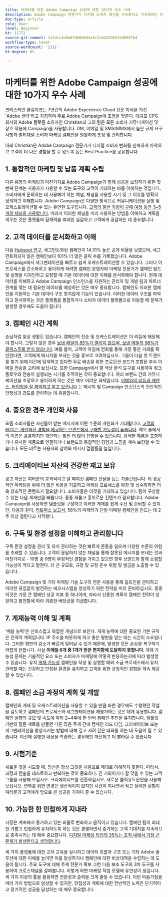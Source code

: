 ```yaml
---
title: 마케터를 위한 Adobe Campaign 성공에 대한 10가지 우수 사례
description: Adobe Campaign 전문가가 디지털 소비자 혁신을 가속화하고 가속화하는 데 도움이 되는 모범 사례와 고객을 위한 더 나은 경험을 제공합니다.
doc-type: article
role: User
level: Beginner
kt: 11772
source-git-commit: 1afdcc4dda67d6604d3a5c2cb4259b22dd0587b4
workflow-type: tm+mt
source-wordcount: '1311'
ht-degree: 0%

---
```



# 마케터를 위한 Adobe Campaign 성공에 대한 10가지 우수 사례

크리스티안 클림치크는 7년간의 Adobe Experience Cloud 전문 지식을 가진 &#39;Adobe 샌더&#39;라고 자칭하며 주로 Adobe Campaign에 초점을 맞춘다. 대규모 CPG 회사의 Adobe 플랫폼 소유자인 Christian과 그의 팀은 모든 소비자 커뮤니케이션 및 상호 작용에 Campaign을 사용합니다. DM, 이메일 및 SMS/MMS에서 높은 규제 요구 사항과 멀티채널 소비자 마케팅 캠페인을 원활하게 조정 및 관리합니다.

아래 Christian은 Adobe Campaign 전문가가 디지털 소비자 변화를 신속하게 파악하고 고객이 더 나은 경험을 할 수 있도록 돕는 Best Practice를 공유합니다.


## 1. 통합적인 마케팅 및 납품 계획 수립

다른 유형의 마케팅과 마찬가지로 Adobe Campaign과 함께 성공을 보장하기 위한 첫 번째 단계는 사용자가 사용할 수 있는 도구와 고객이 기대하는 바를 이해하는 것입니다. 소비자에게 문의하는 데 사용해야 하는 채널, 채널을 사용할 시기 및 그 이유를 명확히 정의하고 이해합니다. Adobe Campaign은 다양한 방식으로 커뮤니케이션을 실행 및 오케스트레이션할 수 있는 유연한 도구입니다. [고객의 절반 가량이 구매 여정 동안 3~5개의 채널을 사용합니다](https://www.mckinsey.com/capabilities/operations/our-insights/redefine-the-omnichannel-approach-focus-on-what-truly-matters). 따라서 이러한 채널을 미리 사용하는 방법을 이해하고 계획을 세우는 것은 플랫폼의 잠재력을 최대한 실감하고 고객에게 공감하는 데 중요합니다.


## 2. 고객 데이터를 문서화하고 이해

다음 [Hubspot 연구](https://www.linkedin.com/pulse/customer-segmentation-effective-b2b-business-industry-sabreen), 세그먼트화된 캠페인이 14.31% 높은 공개 비율을 보였으며, 세그먼트화되지 않은 캠페인보다 101% 더 많은 클릭 수를 기록했습니다. Adobe Campaign에서 세그멘테이션을 빠르고 쉽게 오케스트레이션할 수 있습니다. 그러나 이 프로세스를 간소화하고 용이하게 하려면 캠페인 운영자와 마케팅 전문가가 캠페인 빌드 및 실행을 디자인하고 요청할 때 기본 데이터에 대한 이해를 문서화해야 합니다. 현재 데이터를 이해하고 Adobe Campaign 인스턴스를 지원하는 관리자 및 개발 팀과 파트너 관계를 맺는 데 필요한 데이터를 예상하는 것은 매우 중요합니다. 캠페인도 이러한 캠페인을 지원하는 기본 데이터 구조 못지않게 기능이 있습니다. 이러한 데이터 구조를 파악하고 문서화하는 것은 플랫폼을 통합하거나 소비자 데이터 플랫폼으로 이동할 때 문제가 발생할 경우에도 도움이 됩니다


## 3. 캠페인 시간 계획

손님처럼 일상 생활도 있습니다. 캠페인의 전송 및 오케스트레이션은 이 리듬에 해당해야 합니다. 그렇지 않은 경우 [보낸 메일의 85%가 열리지 않으며, 보낸 메일의 98%가 클릭스루를 받지 않습니다](https://www.validity.com/resource-center/state-of-email-2021/). 예를 들어, 고객이 아침에 전화를 통해 가장 좋은 거래를 확인한다면, 고객에게 메시지를 보내는 것을 홍보로 고려하십시오. 그들이 다음 핫 트렌드를 찾기 위해 야간에 탐색하고 있다면 무료 배송을 위한 프로모션 코드가 포함된 후속 이메일 전송을 고려해 보십시오. 또한 Campaign에서 열 색상 분석 도구를 사용하여 워크플로우와 전송이 실행되는 시기를 추적하는 것이 중요합니다. 여러 브랜드 간의 커뮤니케이션을 조정하고 용이하게 하는 것은 매우 어려운 과제입니다. [이메일의 리듬과 캐덴스, 타이밍을 잘 파악하고 알고 있습니다](https://experienceleaguecommunities.adobe.com/t5/adobe-campaign-classic-blogs/predictive-send-time-optimization-with-adobe-campaign/ba-p/561554) 는 메시지 및 Campaign 인스턴스의 전반적인 안정성과 강도를 관리하는 데 유용합니다.


## 4. 중요한 경우 개인화 사용

요즘 소비자들은 자신들이 받는 메시지에 어떤 수준의 개인화가 기대됩니다. [고객의 80%는 개인화된 경험을 제공하는 브랜드에서 구매할 가능성이 높습니다](https://us.epsilon.com/power-of-me). 제목 줄에서의 이름은 훌륭하지만 개인화는 훨씬 더 많이 진행될 수 있습니다. 검색한 제품을 포함하거나 유사한 제품으로 연결하거나 브랜드의 통합적인 경험과 느낌을 계속 보강할 수 있습니다. 모든 비트는 사용자의 참여와 메시지 열람률을 높입니다.


## 5. 크리에이티브 자산의 건강한 재고 보유

광고 자산은 여러분의 효과적이고 잘 짜여진 캠페인 전달을 돕는 가솔린입니다. 더 성공적인 마케팅을 위해 더 많은 비용을 지출하고 마케팅 프로세스를 확장 및 성숙화하면 더욱 창조적인 콘텐츠가 필요합니다. 소비자들은 이것을 기대하고 있습니다. 팀이 구성할 수 있는 다음 게재만큼 빠릅니다. 종종 새롭고 흥미로운 컨텐츠가 필요합니다. Adobe Campaign을 사용하면 템플릿을 구성하고 이러한 게재를 쉽게 수신 및 준비할 수 있지만, 다음과 같이, [리트머스 보고서](https://www.litmus.com/resources/state-of-email/), 58%의 마케터가 단일 이메일 캠페인을 만드는 데 2주 이상 걸린다고 지적했다.


## 6. 구독 및 환경 설정을 이해하고 관리합니다

구독 환경 설정을 관리 및 유지 관리하는 것은 빠르게 혼동을 일으켜 다양한 수준의 위험을 초래할 수 있습니다. 고객이 응답하지 않는 채널을 통해 잘못된 메시지를 보내는 것과 마찬가지로 - 10명 중 9명이 부정적인 경험을 가지고 있으면 향후 브랜드와 함께 쇼핑할 가능성이 적다고 말한다. 더 큰 규모로, 규정 및 규정 준수 위험 및 벌금을 노출할 수 있습니다.

Adobe Campaign 및 기타 마케팅 기술 도구의 전문 사용을 통해 옵트인을 관리하고 이러한 끊임없이 발전하는 에코시스템을 양성하기 위한 전략을 미리 준비하십시오. 종종 이것은 가장 큰 캠페인 성공 지표 중 하나이며, 따라서 신중한 계획이 캠페인 전략이 성장하고 발전함에 따라 귀중한 배당금을 지급합니다.


## 7. 게재능력 이해 및 계획

&#39;배달 능력&#39;은 신비스럽고 복잡한 개념으로 보인다. 게재 능력에 대한 중요한 기본 규칙은 전략적 계획입니다. IP 주소를 따뜻하게 하고 좋은 평판을 얻는 데는 시간이 소요됩니다. 그러한 평판의 감소가 빠르게 일어날 수 있기 때문에, 발생한 모든 손상을 복구하기 어렵게 만듭니다. 사실 **이메일 6개 중 1개가 받은 편지함에 도달하지 못합니다**. 게재 가능성 문제는 기술적인 요소 또는 소비자가 마케팅에 어떻게 반응하는지에 따라 발생할 수 있습니다. 유지 [게재 가능성](https://business.adobe.com/products/campaign/email-deliverability.html) 캠페인을 작성 및 실행할 때와 소급 프로세스에서 유지 관리할 때는 건강하고 안정된 환경을 유지하고 고객을 위한 긍정적인 경험을 계속 제공할 수 있습니다.


## 8. 캠페인 소급 과정의 계획 및 개발

캠페인의 게재 및 오케스트레이션을 사용할 수 있을 만큼 바쁜 경우에도 수행했던 작업을 검토하고 캠페인의 프로세스와 세그멘테이션을 재평가하는 것은 대개 유용합니다. 캠페인 실행의 규모 및 속도에 따라 2~4주에 한 번씩 캠페인 추천을 유지합니다. 템플릿 기반의 질문 세트를 만들면 다른 많은 주제 간에 캠페인 리드 타임, 크리에이티브 또는 세그멘테이션을 향상시키는 방법에 대해 깊고 사려 깊은 대화를 하는 데 도움이 될 수 있습니다. 이전에 실행한 내용을 학습하는 경우에만 개선하고 더 빨라질 수 있습니다.



## 9. 시험기준

새로운 것을 시도할 때, 당신은 항상 그것을 처음으로 제대로 이해하지 못한다. 따라서, 과정과 전술을 테스트하고 반복하는 것이 중요하다. 긴 기회이거나 잘 맞을 수 있는 고객 그룹을 사용해 보십시오. 크리에이티브를 전환하십시오. 새로운 클릭유도문안을 사용해 보십시오. 변화를 위한 변경은 생산적이지 않지만 시간이 지나면서 작고 정확한 실험이 여러분과 고객에게 앞으로 큰 성공을 가져다 줄 수 있습니다.



## 10. 가능한 한 민첩하게 지내라

시장은 계속해서 증가하고 있는 비율로 변화하고 움직이고 있습니다. 캠페인 팀이 최대한 가볍고 민첩하게 유지하도록 하는 것은 경쟁하면서 증가하는 고객 기대치를 지속적으로 충족시키는 데 매우 중요합니다. [디지털 마케팅 리더의 35%는 조직 내에서 가장 큰 문제가 발생한다고 생각합니다](https://www.gartner.com/en/newsroom/press-releases/gartner-says-35--of-digital-marketing-leaders-believe-the-bigges).

세 가지 플랫폼에 대한 교차 교육을 실시하고 데이터 흐름과 구조 또는 기타 Adobe 솔루션에 대한 이해를 높이면 이를 달성하거나 캠페인에 대한 비상대책을 수립하는 데 도움이 됩니다. 주요 도구에 대해 주제 전문가 확보 그런 다음 보조 도구와 3차 도구를 사용하여 크로스채널을 살펴봅니다. 이렇게 하면 마케팅 작업 모델에 유연성이 생깁니다. 세 가지 이상의 툴을 활용하면 전문성과 출력을 크게 줄일 수 있습니다. 이런 마음가짐을 여러 가지 방법으로 달성할 수 있지만, 민첩성과 계획에 대한 전반적인 노력은 단기적이고 장기적인 성공을 달성하는 데 매우 중요합니다.
